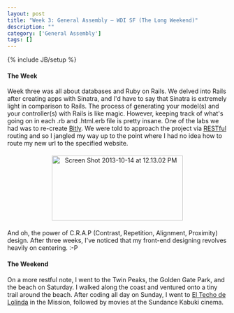 ```yaml
---
layout: post
title: "Week 3: General Assembly – WDI SF (The Long Weekend)"
description: ""
category: ['General Assembly']
tags: []
---
```

{% include JB/setup %}

#### The Week
Week three was all about databases and Ruby on Rails. We delved into Rails after creating apps with Sinatra, and I'd have to say that Sinatra is extremely light in comparison to Rails. The process of generating your model(s) and your controller(s) with Rails is like magic. However, keeping track of what's going on in each .rb and .html.erb file is pretty insane. One of the labs we had was to re-create [Bitly](https://bitly.com/). We were told to approach the project via [RESTful](http://en.wikipedia.org/wiki/Representational_state_transfer) routing and so I jangled my way up to the point where I had no idea how to route my new url to the specified website.

<center style="margin: 20px 0 20px 0">
  <a href="http://mcsuth.files.wordpress.com/2013/10/screen-shot-2013-10-14-at-12-13-02-pm.png">
    <img class="size-medium wp-image-326 aligncenter" alt="Screen Shot 2013-10-14 at 12.13.02 PM" src="http://mcsuth.files.wordpress.com/2013/10/screen-shot-2013-10-14-at-12-13-02-pm.png?w=300" width="300" height="148" />
  </a>
</center>

And oh, the power of C.R.A.P (Contrast, Repetition, Alignment, Proximity) design. After three weeks, I've noticed that my front-end designing revolves heavily on centering. :-P

#### The Weekend
On a more restful note, I went to the Twin Peaks, the Golden Gate Park, and the beach on Saturday. I walked along the coast and ventured onto a tiny trail around the beach. After coding all day on Sunday, I went to [El Techo de Lolinda](http://eltechosf.com/) in the Mission, followed by movies at the Sundance Kabuki cinema.
